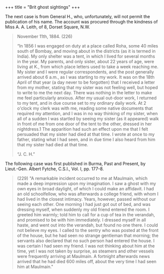 +++
title = "Brit ghost sightings"
+++

The next case is from General H., who, unfortunately, will not permit the publication of his name. The account was procured through the kindness of Miss A. A. Leith, of 8, Dorset Square, N.W. 

> November 11th, 1884. (226) 
> 
> “In 1856 I was engaged on duty at a place called Roha, some 40 miles south of Bombay, and moving about in the districts (as it is termed in India). My only shelter was a tent, in which I lived for several months in the year. My parents, and only sister, about 22 years of age, were living at K., from which place letters used to take a week reaching me. My sister and I were regular correspondents, and the post generally arrived about 6 a.m., as I was starting to my work. It was on the 18th April of that year (a day never to be forgotten) that I received a letter from my mother, stating that my sister was not feeling well, but hoped to write to me the next day. There was nothing in the letter to make me feel particularly anxious. After my usual out-door work, I returned to my tent, and in due course set to my ordinary daily work. At 2 o'clock my clerk was with me, reading some native documents that required my attention, and I was in no way thinking of my sister, when all of a sudden I was startled by seeing my sister (as it appeared) walk in front of me from one door of the tent to the other, dressed in her nightdress.1 The apparition had such an effect upon me that I felt persuaded that my sister had died at that time. I wrote at once to my father, stating what I had seen, and in due time I also heard from him that my sister had died at that time.
> 
> “J. C. H.”


The following case was first published in Burma, Past and Present, by Lieut.-Gen. Albert Fytche, C.S.I., Vol. I, pp. 177-8.

> (229) "A remarkable incident occurred to me at Maulmain, which made a deep impression upon my imagination. I saw a ghost with my own eyes in broad daylight, of which I could make an affidavit. I had an old schoolfellow, who was afterwards a college friend, with whom I had lived in the closest intimacy. Years, however, passed without our seeing each other. One morning I had just got out of bed, and was dressing myself, when suddenly my old friend entered the room. I greeted him warmly; told him to call for a cup of tea in the verandah, and promised to be with him immediately. I dressed myself in all haste, and went out into the verandah, but found no one there. I could not believe my eyes. I called to the sentry who was posted at the front of the house, but he had seen no strange gentleman that morning; the servants also declared that no such person had entered the house. I was certain I had seen my friend. I was not thinking about him at the time, yet I was not taken by surprise, as steamers and other vessels were frequently arriving at Maulmain. A fortnight afterwards news arrived that he had died 600 miles off, about the very time I had seen him at Maulmain."


